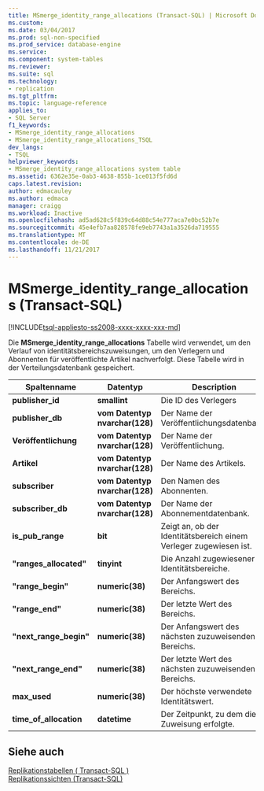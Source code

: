 ```yaml
---
title: MSmerge_identity_range_allocations (Transact-SQL) | Microsoft Docs
ms.custom: 
ms.date: 03/04/2017
ms.prod: sql-non-specified
ms.prod_service: database-engine
ms.service: 
ms.component: system-tables
ms.reviewer: 
ms.suite: sql
ms.technology:
- replication
ms.tgt_pltfrm: 
ms.topic: language-reference
applies_to:
- SQL Server
f1_keywords:
- MSmerge_identity_range_allocations
- MSmerge_identity_range_allocations_TSQL
dev_langs:
- TSQL
helpviewer_keywords:
- MSmerge_identity_range_allocations system table
ms.assetid: 6362e35e-0ab3-4638-855b-1ce013f5fd6d
caps.latest.revision: 
author: edmacauley
ms.author: edmaca
manager: craigg
ms.workload: Inactive
ms.openlocfilehash: ad5ad628c5f839c64d88c54e777aca7e0bc52b7e
ms.sourcegitcommit: 45e4efb7aa828578fe9eb7743a1a3526da719555
ms.translationtype: MT
ms.contentlocale: de-DE
ms.lasthandoff: 11/21/2017
---
```

# <a name="msmergeidentityrangeallocations-transact-sql"></a>MSmerge_identity_range_allocations (Transact-SQL)
[!INCLUDE[tsql-appliesto-ss2008-xxxx-xxxx-xxx-md](../../includes/tsql-appliesto-ss2008-xxxx-xxxx-xxx-md.md)]

  Die **MSmerge_identity_range_allocations** Tabelle wird verwendet, um den Verlauf von identitätsbereichszuweisungen, um den Verlegern und Abonnenten für veröffentlichte Artikel nachverfolgt. Diese Tabelle wird in der Verteilungsdatenbank gespeichert.  
  
|Spaltenname|Datentyp|Description|  
|-----------------|---------------|-----------------|  
|**publisher_id**|**smallint**|Die ID des Verlegers|  
|**publisher_db**|**vom Datentyp nvarchar(128)**|Der Name der Veröffentlichungsdatenbank.|  
|**Veröffentlichung**|**vom Datentyp nvarchar(128)**|Der Name der Veröffentlichung.|  
|**Artikel**|**vom Datentyp nvarchar(128)**|Der Name des Artikels.|  
|**subscriber**|**vom Datentyp nvarchar(128)**|Den Namen des Abonnenten.|  
|**subscriber_db**|**vom Datentyp nvarchar(128)**|Der Name der Abonnementdatenbank.|  
|**is_pub_range**|**bit**|Zeigt an, ob der Identitätsbereich einem Verleger zugewiesen ist.|  
|**"ranges_allocated"**|**tinyint**|Die Anzahl zugewiesener Identitätsbereiche.|  
|**"range_begin"**|**numeric(38)**|Der Anfangswert des Bereichs.|  
|**"range_end"**|**numeric(38)**|Der letzte Wert des Bereichs.|  
|**"next_range_begin"**|**numeric(38)**|Der Anfangswert des nächsten zuzuweisenden Bereichs.|  
|**"next_range_end"**|**numeric(38)**|Der letzte Wert des nächsten zuzuweisenden Bereichs.|  
|**max_used**|**numeric(38)**|Der höchste verwendete Identitätswert.|  
|**time_of_allocation**|**datetime**|Der Zeitpunkt, zu dem die Zuweisung erfolgte.|  
  
## <a name="see-also"></a>Siehe auch  
 [Replikationstabellen &#40; Transact-SQL &#41;](../../relational-databases/system-tables/replication-tables-transact-sql.md)   
 [Replikationssichten &#40;Transact-SQL&#41;](../../relational-databases/system-views/replication-views-transact-sql.md)  
  
  
